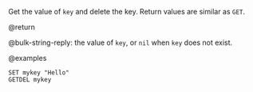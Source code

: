Get the value of `key` and delete the key. Return values are similar as `GET`.

@return

@bulk-string-reply: the value of `key`, or `nil` when `key` does not exist.

@examples

```cli
SET mykey "Hello"
GETDEL mykey
```